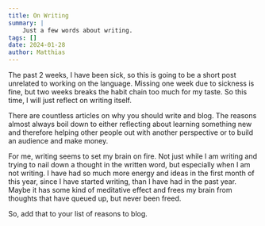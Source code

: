 ```yaml
---
title: On Writing
summary: |
    Just a few words about writing.
tags: []
date: 2024-01-28
author: Matthias
---
```


The past 2 weeks, I have been sick, so this is going to be a short post
unrelated to working on the language. Missing one week due to sickness is fine,
but two weeks breaks the habit chain too much for my taste. So this time,
I will just reflect on writing itself.

There are countless articles on why you should write and blog. The reasons
almost always boil down to either reflecting about learning something new and
therefore helping other people out with another perspective or to build an
audience and make money. 

For me, writing seems to set my brain on fire. Not just while I am writing and
trying to nail down a thought in the written word, but especially when I am not
writing. I have had so much more energy and ideas in the first month of this
year, since I have started writing, than I have had in the past year. Maybe it
has some kind of meditative effect and frees my brain from thoughts that have
queued up, but never been freed.

So, add that to your list of reasons to blog.
